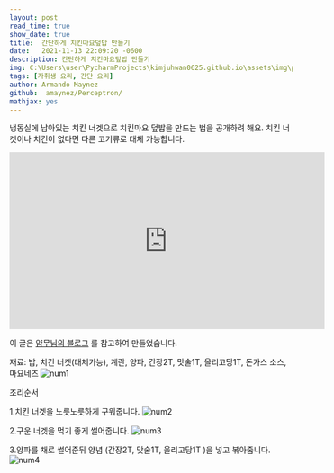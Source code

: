 ```yaml
---
layout: post
read_time: true
show_date: true
title:  간단하게 치킨마요덮밥 만들기
date:   2021-11-13 22:09:20 -0600
description: 간단하게 치킨마요덮밥 만들기
img: C:\Users\user\PycharmProjects\kimjuhwan0625.github.io\assets\img\posts\20210420\num0.JPG 
tags: [자취생 요리, 간단 요리]
author: Armando Maynez
github:  amaynez/Perceptron/
mathjax: yes
---
```

냉동실에 남아있는 치킨 너겟으로 치킨마요 덮밥을 만드는 법을 공개하려 해요. 치킨 너겟이나 치킨이 없다면 다른 고기류로 대체 가능합니다.

<iframe width="560" height="315" src="https://youtu.be/_20KEwNx1UQ" title="YouTube video player" frameborder="0" allow="accelerometer; autoplay; clipboard-write; encrypted-media; gyroscope; picture-in-picture" allowfullscreen></iframe>

이 글은 [얌무님의 블로그](https://youtu.be/_20KEwNx1UQ) 를 참고하여 만들었습니다. 

재료: 밥, 치킨 너겟(대체가능), 계란, 양파, 간장2T, 맛술1T, 올리고당1T, 돈가스 소스, 마요네즈
![num1](C:\Users\user\PycharmProjects\kimjuhwan0625.github.io\assets\img\posts\20210420\num1.JPG)

조리순서

1.치킨 너겟을 노릇노릇하게 구워줍니다.
![num2](C:\Users\user\PycharmProjects\kimjuhwan0625.github.io\assets\img\posts\20210420\num2.JPG)

2.구운 너겟을 먹기 좋게 썰어줍니다.
![num3](C:\Users\user\PycharmProjects\kimjuhwan0625.github.io\assets\img\posts\20210420\num3.JPG)

3.양파를 채로 썰어준뒤 양념 (간장2T, 맛술1T, 올리고당1T )을 넣고 볶아줍니다.
![num4](C:\Users\user\PycharmProjects\kimjuhwan0625.github.io\assets\img\posts\20210420\num4.JPG)



